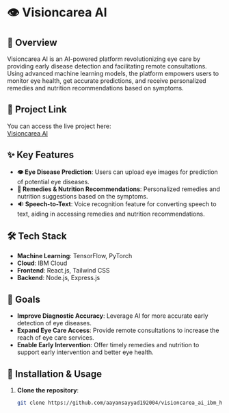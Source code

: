 # 👁️ Visioncarea AI

## 🌟 Overview
Visioncarea AI is an AI-powered platform revolutionizing eye care by providing early disease detection and facilitating remote consultations. Using advanced machine learning models, the platform empowers users to monitor eye health, get accurate predictions, and receive personalized remedies and nutrition recommendations based on symptoms.

## 🔗 Project Link
You can access the live project here:  
[Visioncarea AI](https://visioncarea-ai-ibm-hackathon.onrender.com/)

## ✨ Key Features
- **👁️ Eye Disease Prediction**: Users can upload eye images for prediction of potential eye diseases.
- **💊 Remedies & Nutrition Recommendations**: Personalized remedies and nutrition suggestions based on the symptoms.
- **🔉 Speech-to-Text**: Voice recognition feature for converting speech to text, aiding in accessing remedies and nutrition recommendations.

## 🛠️ Tech Stack
- **Machine Learning**: TensorFlow, PyTorch
- **Cloud**: IBM Cloud
- **Frontend**: React.js, Tailwind CSS
- **Backend**: Node.js, Express.js

## 🎯 Goals
- **Improve Diagnostic Accuracy**: Leverage AI for more accurate early detection of eye diseases.
- **Expand Eye Care Access**: Provide remote consultations to increase the reach of eye care services.
- **Enable Early Intervention**: Offer timely remedies and nutrition to support early intervention and better eye health.

## 🚀 Installation & Usage

1. **Clone the repository**:
   ```bash
   git clone https://github.com/aayansayyad192004/visioncarea_ai_ibm_hackathon.git


 
 
